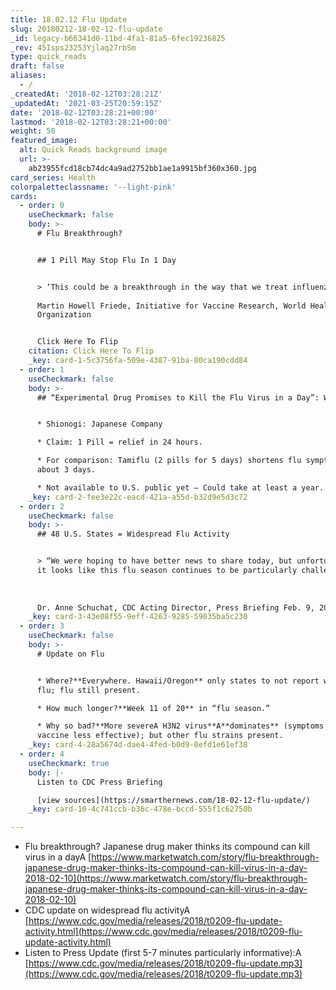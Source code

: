 ```yaml
---
title: 18.02.12 Flu Update
slug: 20180212-18-02-12-flu-update
_id: legacy-b66341d0-11bd-4fa1-81a5-6fec19236825
_rev: 45Isps23253Yjlaq27rbSm
type: quick_reads
draft: false
aliases:
  - /
_createdAt: '2018-02-12T03:28:21Z'
_updatedAt: '2021-03-25T20:59:15Z'
date: '2018-02-12T03:28:21+00:00'
lastmod: '2018-02-12T03:28:21+00:00'
weight: 50
featured_image:
  alt: Quick Reads background image
  url: >-
    ab23955fcd18cb74dc4a9ad2752bb1ae1a9915bf360x360.jpg
card_series: Health
colorpaletteclassname: '--light-pink'
cards:
  - order: 0
    useCheckmark: false
    body: >-
      # Flu Breakthrough?


      ## 1 Pill May Stop Flu In 1 Day


      > ‘This could be a breakthrough in the way that we treat influenza.’  
        
      Martin Howell Friede, Initiative for Vaccine Research, World Health
      Organization


      Click Here To Flip
    citation: Click Here To Flip
    _key: card-1-5c3756fa-509e-4387-91ba-80ca190cdd84
  - order: 1
    useCheckmark: false
    body: >-
      ## “Experimental Drug Promises to Kill the Flu Virus in a Day”: WSJ


      * Shionogi: Japanese Company

      * Claim: 1 Pill = relief in 24 hours.

      * For comparison: Tamiflu (2 pills for 5 days) shortens flu symptoms in
      about 3 days.

      * Not available to U.S. public yet – Could take at least a year.
    _key: card-2-fee3e22c-eacd-421a-a55d-b32d9e5d3c72
  - order: 2
    useCheckmark: false
    body: >-
      ## 48 U.S. States = Widespread Flu Activity


      > “We were hoping to have better news to share today, but unfortunately,
      it looks like this flu season continues to be particularly challenging.”  
        
        
        
      Dr. Anne Schuchat, CDC Acting Director, Press Briefing Feb. 9, 2018
    _key: card-3-43e08f55-9eff-4263-9285-59035ba5c230
  - order: 3
    useCheckmark: false
    body: >-
      # Update on Flu


      * Where?**Everywhere. Hawaii/Oregon** only states to not report widespread
      flu; flu still present.

      * How much longer?**Week 11 of 20** in “flu season.”

      * Why so bad?**More severeA H3N2 virus**A**dominates** (symptoms worse,
      vaccine less effective); but other flu strains present.
    _key: card-4-28a5674d-dae4-4fed-b0d9-0efd1e61ef38
  - order: 4
    useCheckmark: true
    body: |-
      Listen to CDC Press Briefing

      [view sources](https://smarthernews.com/18-02-12-flu-update/)
    _key: card-10-4c741ccb-b36c-478e-bccd-555f1c62750b

---
```

* Flu breakthrough? Japanese drug maker thinks its compound can kill virus in a dayA [https://www.marketwatch.com/story/flu-breakthrough-japanese-drug-maker-thinks-its-compound-can-kill-virus-in-a-day-2018-02-10](https://www.marketwatch.com/story/flu-breakthrough-japanese-drug-maker-thinks-its-compound-can-kill-virus-in-a-day-2018-02-10)
* CDC update on widespread flu activityA [https://www.cdc.gov/media/releases/2018/t0209-flu-update-activity.html](https://www.cdc.gov/media/releases/2018/t0209-flu-update-activity.html)
* Listen to Press Update (first 5-7 minutes particularly informative):A [https://www.cdc.gov/media/releases/2018/t0209-flu-update.mp3](https://www.cdc.gov/media/releases/2018/t0209-flu-update.mp3)